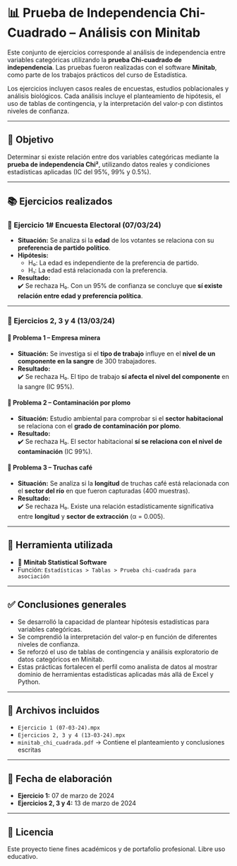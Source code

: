 # 📊 Prueba de Independencia Chi-Cuadrado – Análisis con Minitab

Este conjunto de ejercicios corresponde al análisis de independencia entre variables categóricas utilizando la **prueba Chi-cuadrado de independencia**. Las pruebas fueron realizadas con el software **Minitab**, como parte de los trabajos prácticos del curso de Estadística.

Los ejercicios incluyen casos reales de encuestas, estudios poblacionales y análisis biológicos. Cada análisis incluye el planteamiento de hipótesis, el uso de tablas de contingencia, y la interpretación del valor-p con distintos niveles de confianza.

---

## 🎯 Objetivo

Determinar si existe relación entre dos variables categóricas mediante la **prueba de independencia Chi²**, utilizando datos reales y condiciones estadísticas aplicadas (IC del 95%, 99% y 0.5%).

---

## 📚 Ejercicios realizados

### 📌 Ejercicio 1# Encuesta Electoral (07/03/24)
- **Situación:** Se analiza si la **edad** de los votantes se relaciona con su **preferencia de partido político**.
- **Hipótesis:**
  - H₀: La edad es independiente de la preferencia de partido.
  - H₁: La edad está relacionada con la preferencia.
- **Resultado:**  
  ✔️ Se rechaza H₀. Con un 95% de confianza se concluye que **sí existe relación entre edad y preferencia política**.

---

### 📌 Ejercicios 2, 3 y 4  (13/03/24) 

#### 🧪 Problema 1 – Empresa minera
- **Situación:** Se investiga si el **tipo de trabajo** influye en el **nivel de un componente en la sangre** de 300 trabajadores.
- **Resultado:**  
  ✔️ Se rechaza H₀. El tipo de trabajo **sí afecta el nivel del componente** en la sangre (IC 95%).

#### 🧪 Problema 2 – Contaminación por plomo
- **Situación:** Estudio ambiental para comprobar si el **sector habitacional** se relaciona con el **grado de contaminación por plomo**.
- **Resultado:**  
  ✔️ Se rechaza H₀. El sector habitacional **sí se relaciona con el nivel de contaminación** (IC 99%).

#### 🧪 Problema 3 – Truchas café
- **Situación:** Se analiza si la **longitud** de truchas café está relacionada con el **sector del río** en que fueron capturadas (400 muestras).
- **Resultado:**  
  ✔️ Se rechaza H₀. Existe una relación estadísticamente significativa entre **longitud** y **sector de extracción** (α = 0.005).

---

## 🔧 Herramienta utilizada

- 🧮 **Minitab Statistical Software**
- Función: `Estadísticas > Tablas > Prueba chi-cuadrada para asociación`

---

## ✅ Conclusiones generales

- Se desarrolló la capacidad de plantear hipótesis estadísticas para variables categóricas.
- Se comprendió la interpretación del valor-p en función de diferentes niveles de confianza.
- Se reforzó el uso de tablas de contingencia y análisis exploratorio de datos categóricos en Minitab.
- Estas prácticas fortalecen el perfil como analista de datos al mostrar dominio de herramientas estadísticas aplicadas más allá de Excel y Python.

---

## 📄 Archivos incluidos

- `Ejercicio 1 (07-03-24).mpx`
- `Ejercicios 2, 3 y 4 (13-03-24).mpx`
- `minitab_chi_cuadrada.pdf` → Contiene el planteamiento y conclusiones escritas

---

## 📌 Fecha de elaboración

- **Ejercicio 1:** 07 de marzo de 2024  
- **Ejercicios 2, 3 y 4:** 13 de marzo de 2024

---

## 📜 Licencia

Este proyecto tiene fines académicos y de portafolio profesional. Libre uso educativo.

